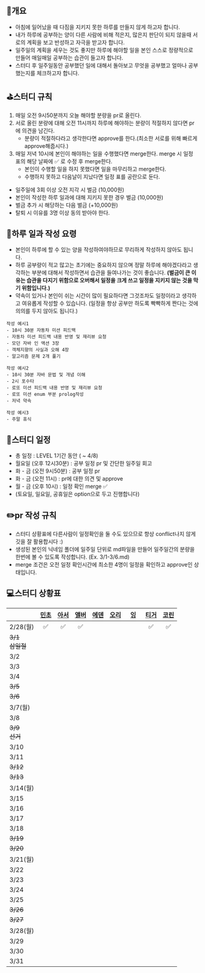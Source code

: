 ## 📄개요
- 아침에 일어났을 때 다짐을 지키지 못한 하루를 만들지 않게 하고자 합니다.
- 내가 하루에 공부하는 양이 다른 사람에 비해 적은지, 많은지 판단이 되지 않을때 서로의 계획을 보고 반성하고 자극을 받고자 합니다.
- 일주일의 계획을 세우는 것도 좋지만 하루에 해야할 일을 본인 스스로 정량적으로 만들어 매일매일 공부하는 습관이 들고자 합니다.
- 스터디 후 일주일동안 공부했던 일에 대해서 돌아보고 무엇을 공부했고 얼마나 공부했는지를 체크하고자 합니다.

## ⛳️스터디 규칙
1. 매일 오전 9시50분까지 오늘 해야할 분량을 pr로 올린다.
2. 서로 올린 분량에 대해 오전 11시까지 하루에 해야하는 분량이 적절하지 않다면 pr에 의견을 남긴다.
	- 분량이 적절하다라고 생각한다면 approve를 한다.(최소한 서로를 위해 빠르게 approve해줍시다.)
3. 매일 저녁 10시에 본인이 해야하는 일을 수행했다면 merge한다. merge 시 일정 표의 해당 날짜에 ✅ 로 수정 후 merge한다.
	- 본인이 수행할 일을 하지 못했다면 일을 마무리하고 merge한다.
	- 수행하지 못하고 다음날이 지났다면 일정 표를 공란으로 둔다.

- 일주일에 3회 이상 오전 지각 시 벌금 (10,000원)
- 본인이 작성한 하루 일과에 대해 지키지 못한 경우 벌금 (10,000원)
- 벌금 추가 시 해당하는 다음 벌금 (+10,000원)
- 탈퇴 시 이유를 3명 이상 동의 받아야 한다.

## 🤔하루 일과 작성 요령
- 본인이 하루에 할 수 있는 양을 작성하여야하므로 무리하게 작성하지 않아도 됩니다.
- 하루 공부량이 적고 많고는 초기에는 중요하지 않으며 정말 하루에 해야겠다라고 생각하는 부분에 대해서 작성하면서 습관을 들여나가는 것이 좋습니다. **(벌금이 큰 이유는 습관을 다지기 위함으로 오버해서 일정을 크게 쓰고  일정을 지키지 않는 것을 막기 위함입니다.)**
- 약속이 있거나 본인이 쉬는 시간이 많이 필요하다면 그것조차도 일정이라고 생각하고 여유롭게 작성할 수 있습니다. (일정을 항상 공부만 하도록 빡빡하게 짠다는 것에 의의를 두지 않아도 됩니다.)

```
작성 예시1
- 10시 30분 자동차 미션 피드백
- 자동차 미션 피드백 내용 반영 및 재리뷰 요청
- 모던 자바 인 액션 3장
- 객체지향의 사실과 오해 4장
- 알고리즘 문제 2개 풀기

작성 예시2
- 10시 30분 자바 문법 및 개념 이해
- 2시 포수타
- 로또 미션 피드백 내용 반영 및 재리뷰 요청
- 로또 미션 enum 부분 prolog작성
- 저녁 약속

작성 예시3
- 주말 휴식
```

## 📆스터디 일정

- 총 일정 : LEVEL 1기간 동안 ( ~ 4/8)
- 월요일 (오후 12시30분) : 공부 일정 pr 및 간단한 일주일 회고
- 화 - 금 (오전 9시50분) : 공부 일정 pr
- 화 - 금 (오전 11시) : pr에 대한 의견 및 approve
- 월 - 금 (오후 10시) : 일정 확인 merge ✅ 
- (토요일, 일요일, 공휴일은 option으로 두고 진행합니다)

## ✏️pr 작성 규칙
- 스터디 상황표에 다른사람이 일정확인을 둘 수도 있으므로 항상 conflict나지 않게 깃을 잘 활용합시다 :)
- 생성된 본인의 닉네임 폴더에 일주일 단위로 md파일을 만들어 일주일간의 분량을 한번에 볼 수 있도록 작성합니다. (Ex. 3/1-3/6.md)
- merge 조건은 오전 일정 확인시간에 최소한 4명이 일정을 확인하고 approve인 상태입니다.

## 💻스터디 상황표
|                | [민초](https://github.com/jswith) | [아서](https://github.com/Hyunta) | [앨버](https://github.com/al-bur) | [에덴](https://github.com/leo0842) | [오리](https://github.com/jinyoungchoi95) | &nbsp;&nbsp;[잉](https://github.com/Yboyu0u)&nbsp;&nbsp; | [티거](https://github.com/daaaayeah) | [코린](https://github.com/hamcheeseburger) |
|----------------|:-------------------------------:|:-------------------------------:|:-------------------------------:|:--------------------------------:|:---------------------------------------:|:-------------------------------------------------------:|:----------------------------------:|:----------------------------------------:|
| 2/28(월)        |                ✅                |                ✅                |                ✅                |                                  |                                         |                                                         |                 ✅                  |                    ✅                     |
| ~~3/1<br>삼일절~~ |                                 |                                 |                                 |                                  |                                         |                                                         |                                    |                                          |
| 3/2            |                                 |                                 |                                 |                                  |                                         |                                                         |                                    |                                          |
| 3/3            |                                 |                                 |                                 |                                  |                                         |                                                         |                                    |                                          |
| 3/4            |                                 |                                 |                                 |                                  |                                         |                                                         |                                    |                                          |
| ~~3/5~~        |                                 |                                 |                                 |                                  |                                         |                                                         |                                    |                                          |
| ~~3/6~~        |                                 |                                 |                                 |                                  |                                         |                                                         |                                    |                                          |
| 3/7(월)         |                                 |                                 |                                 |                                  |                                         |                                                         |                                    |                                          |
| 3/8            |                                 |                                 |                                 |                                  |                                         |                                                         |                                    |                                          |
| ~~3/9<br>선거~~  |                                 |                                 |                                 |                                  |                                         |                                                         |                                    |                                          |
| 3/10           |                                 |                                 |                                 |                                  |                                         |                                                         |                                    |                                          |
| 3/11           |                                 |                                 |                                 |                                  |                                         |                                                         |                                    |                                          |
| ~~3/12~~       |                                 |                                 |                                 |                                  |                                         |                                                         |                                    |                                          |
| ~~3/13~~       |                                 |                                 |                                 |                                  |                                         |                                                         |                                    |                                          |
| 3/14(월)        |                                 |                                 |                                 |                                  |                                         |                                                         |                                    |                                          |
| 3/15           |                                 |                                 |                                 |                                  |                                         |                                                         |                                    |                                          |
| 3/16           |                                 |                                 |                                 |                                  |                                         |                                                         |                                    |                                          |
| 3/17           |                                 |                                 |                                 |                                  |                                         |                                                         |                                    |                                          |
| 3/18           |                                 |                                 |                                 |                                  |                                         |                                                         |                                    |                                          |
| ~~3/19~~       |                                 |                                 |                                 |                                  |                                         |                                                         |                                    |                                          |
| ~~3/20~~       |                                 |                                 |                                 |                                  |                                         |                                                         |                                    |                                          |
| 3/21(월)        |                                 |                                 |                                 |                                  |                                         |                                                         |                                    |                                          |
| 3/22           |                                 |                                 |                                 |                                  |                                         |                                                         |                                    |                                          |
| 3/23           |                                 |                                 |                                 |                                  |                                         |                                                         |                                    |                                          |
| 3/24           |                                 |                                 |                                 |                                  |                                         |                                                         |                                    |                                          |
| 3/25           |                                 |                                 |                                 |                                  |                                         |                                                         |                                    |                                          |
| ~~3/26~~       |                                 |                                 |                                 |                                  |                                         |                                                         |                                    |                                          |
| ~~3/27~~       |                                 |                                 |                                 |                                  |                                         |                                                         |                                    |                                          |
| 3/28(월)        |                                 |                                 |                                 |                                  |                                         |                                                         |                                    |                                          |
| 3/29           |                                 |                                 |                                 |                                  |                                         |                                                         |                                    |                                          |
| 3/30           |                                 |                                 |                                 |                                  |                                         |                                                         |                                    |                                          |
| 3/31           |                                 |                                 |                                 |                                  |                                         |                                                         |                                    |                                          |